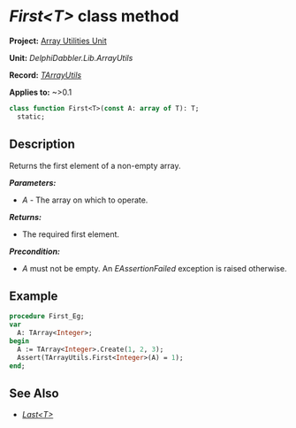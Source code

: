 # _First\<T\>_ class method

**Project:** [Array Utilities Unit](../API.md)

**Unit:** _DelphiDabbler.Lib.ArrayUtils_

**Record:** [_TArrayUtils_](./TArrayUtils.md)

**Applies to:** ~>0.1

```pascal
class function First<T>(const A: array of T): T;
  static;
```

## Description

Returns the first element of a non-empty array.

***Parameters:***

* _A_ - The array on which to operate.

***Returns:***

* The required first element.

***Precondition:***

* _A_ must not be empty. An _EAssertionFailed_ exception is raised otherwise.

## Example

```pascal
procedure First_Eg;
var
  A: TArray<Integer>;
begin
  A := TArray<Integer>.Create(1, 2, 3);
  Assert(TArrayUtils.First<Integer>(A) = 1);
end;
```

## See Also

* [_Last\<T\>_](./TArrayUtils-Last.md)
